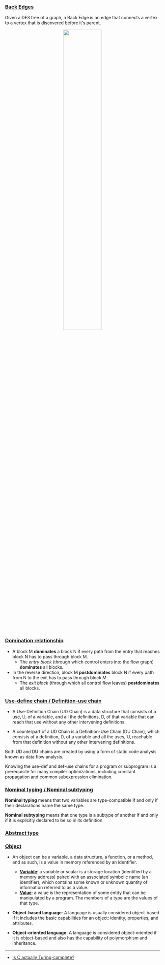 ### [Back Edges](https://stackoverflow.com/questions/44494426/back-edges-in-a-graph/44494705)

Given a DFS tree of a graph, a Back Edge is an edge that connects a vertex to a vertex that is discovered before it's parent.

<p align="center">
<img src="images/1920px-Tree_edges.svg.png" width=50%>
</p>

### [Domination relationship](https://en.wikipedia.org/wiki/Control_flow_graph)

- A block M **dominates** a block N if every path from the entry that reaches block N has to pass through block M.
  - The *entry block* (through which control enters into the flow graph) **dominates** all blocks.
- In the reverse direction, block M **postdominates** block N if every path from N to the exit has to pass through block M.
  - The *exit block* (through which all control flow leaves) **postdominates** all blocks.

### [Use-define chain / Definition-use chain](https://en.wikipedia.org/wiki/Use-define_chain)

* A Use-Definition Chain (UD Chain) is a data structure that consists of a use, U, of a variable, and all the definitions, D, of that variable that can reach that use without any other intervening definitions.

* A counterpart of a UD Chain is a Definition-Use Chain (DU Chain), which consists of a definition, D, of a variable and all the uses, U, reachable from that definition without any other intervening definitions.

Both UD and DU chains are created by using a form of static code analysis known as data flow analysis.

Knowing the use-def and def-use chains for a program or subprogram is a prerequisite for many compiler optimizations, including constant propagation and common subexpression elimination.

### [Nominal typing / Nominal subtyping](https://en.wikipedia.org/wiki/Nominal_type_system)

**Nominal typing** means that two variables are type-compatible if and only if their declarations name the same type.

**Nominal subtyping** means that one type is a subtype of another if and only if it is explicitly declared to be so in its definition.

### [Abstract type](https://en.wikipedia.org/wiki/Abstract_type)

### [Object](https://en.wikipedia.org/wiki/Object_(computer_science))

- An object can be a variable, a data structure, a function, or a method, and as such, is a value in memory referenced by an identifier.

    - **[Variable](https://en.wikipedia.org/wiki/Variable_(computer_science))**: a variable or scalar is a storage location (identified by a memory address) paired with an associated symbolic name (an identifier), which contains some known or unknown quantity of information referred to as a value.
    - **[Value](https://en.wikipedia.org/wiki/Value_(computer_science))**: a value is the representation of some entity that can be manipulated by a program. The members of a type are the values of that type.

- **Object-based language**:  A language is usually considered object-based if it includes the basic capabilities for an object: identity, properties, and attributes.
- **Object-oriented language**: A language is considered object-oriented if it is object-based and also has the capability of polymorphism and inheritance.

---

-   [Is C actually Turing-complete?](https://cs.stackexchange.com/questions/60965/is-c-actually-turing-complete)
